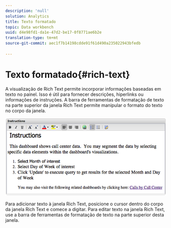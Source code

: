 ```yaml
---
description: 'null'
solution: Analytics
title: Texto formatado
topic: Data workbench
uuid: d4e98fd1-da1e-47d2-be17-0f8771ae6b2e
translation-type: tm+mt
source-git-commit: aec1f7b14198cdde91f61d490a235022943bfedb

---
```



# Texto formatado{#rich-text}

A visualização de Rich Text permite incorporar informações baseadas em texto no painel. Isso é útil para fornecer descrições, hiperlinks ou informações de instruções. A barra de ferramentas de formatação de texto na parte superior da janela Rich Text permite manipular o formato do texto no corpo da janela.

![](assets/rich_text.png)

Para adicionar texto à janela Rich Text, posicione o cursor dentro do corpo da janela Rich Text e comece a digitar. Para editar texto na janela Rich Text, use a barra de ferramentas de formatação de texto na parte superior desta janela.
